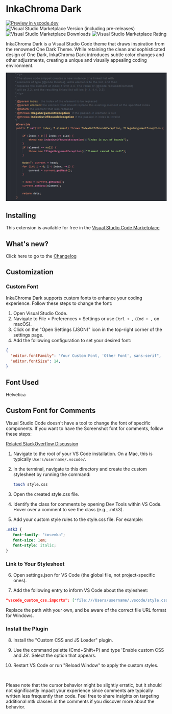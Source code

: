 # InkaChroma Dark

[![Preview in vscode.dev](https://img.shields.io/badge/preview%20in-vscode.dev-brightgreen)](https://vscode.dev/editor/theme/InkaChromaDark.inkachroma-dark) 
![Visual Studio Marketplace Version (including pre-releases)](https://img.shields.io/visual-studio-marketplace/v/InkaChromaDark.inkachroma-dark)
![Visual Studio Marketplace Downloads](https://img.shields.io/visual-studio-marketplace/d/InkaChromaDark.inkachroma-dark)
![Visual Studio Marketplace Rating](https://img.shields.io/visual-studio-marketplace/r/InkaChromaDark.inkachroma-dark)

InkaChroma Dark is a Visual Studio Code theme that draws inspiration from the renowned One Dark Theme. While retaining the clean and sophisticated design of One Dark, InkaChroma Dark introduces subtle color changes and other adjustments, creating a unique and visually appealing coding environment.

![](images/sample1.png)

## Installing

This extension is available for free in the [Visual Studio Code Marketplace](https://marketplace.visualstudio.com/items?itemName=InkaChromaDark.inkachroma-dark)  

## What's new?

Click here to go to the [Changelog](https://github.com/Falaxsa13/InkaChroma/blob/master/CHANGELOG.md)



## Customization

### Custom Font

InkaChroma Dark supports custom fonts to enhance your coding experience. Follow these steps to change the font:

1. Open Visual Studio Code.
2. Navigate to File > Preferences > Settings or use `Ctrl + ,` (`Cmd + ,` on macOS).
3. Click on the "Open Settings (JSON)" icon in the top-right corner of the settings page.
4. Add the following configuration to set your desired font:

```json
{
  "editor.fontFamily": "Your Custom Font, 'Other Font', sans-serif",
  "editor.fontSize": 14,
}

```

## Font Used
Helvetica

## Custom Font for Comments

Visual Studio Code doesn't have a tool to change the font of specific components. If you want to have the Screenshot font for comments, follow these steps:

[Related StackOverflow Discussion](https://stackoverflow.com/questions/49148581/how-do-i-change-font-of-comments-in-visual-studio-code-id)

1. Navigate to the root of your VS Code installation. On a Mac, this is typically `Users/username/.vscode/`.
2. In the terminal, navigate to this directory and create the custom stylesheet by running the command:

   ```bash
   touch style.css

3. Open the created style.css file.

4. Identify the class for comments by opening Dev Tools within VS Code. Hover over a comment to see the class (e.g., .mtk3).

5. Add your custom style rules to the style.css file. For example:

```css
.mtk3 {
   font-family: "iosevka";
   font-size: 1em;
   font-style: italic;
}
```

### Link to Your Stylesheet

6. Open settings.json for VS Code (the global file, not project-specific ones).

7. Add the following entry to inform VS Code about the stylesheet:

```json
"vscode_custom_css.imports": ["file:///Users/username/.vscode/style.css"],
```
Replace the path with your own, and be aware of the correct file URL format for Windows.


### Install the Plugin

8. Install the "Custom CSS and JS Loader" plugin.

9. Use the command palette (Cmd+Shift+P) and type 'Enable custom CSS and JS'. Select the option that appears.

10. Restart VS Code or run "Reload Window" to apply the custom styles.

<br style="line-height: 3em;">

Please note that the cursor behavior might be slightly erratic, but it should not significantly impact your experience since comments are typically written less frequently than code. Feel free to share insights on targeting additional mtk classes in the comments if you discover more about the behavior.